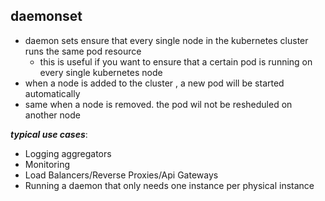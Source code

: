 ## daemonset

- daemon sets ensure that every single node in the kubernetes cluster runs the same pod resource
   - this is useful if you want to ensure that a certain pod is running on every single kubernetes node
- when a node is added to the cluster , a new pod will be started automatically 
- same when a node is removed. the pod wil not be resheduled on another node


***typical use cases***: 
   - Logging aggregators 
   - Monitoring
   - Load Balancers/Reverse Proxies/Api Gateways
   - Running a daemon that only needs one instance per physical instance
